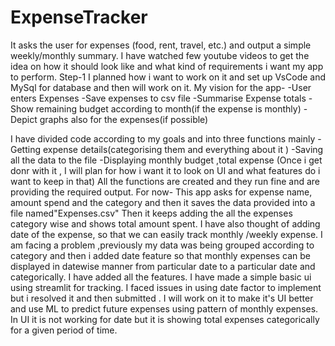 # ExpenseTracker
It asks the user for expenses (food, rent, travel, etc.) and output a simple weekly/monthly  summary.
I have watched few youtube videos to get the idea on how it should look like and what kind of requirements i want my app to perform.
Step-1 I planned how i want to work on it and set up VsCode and MySql for database and then will work on it.
My vision for the app-
-User enters Expenses
-Save expenses to csv file
-Summarise Expense totals
-Show remaining budget according to month(if the expense is monthly)
-Depict graphs also for the expenses(if possible)

I have divided code according to my goals and into three functions mainly
-Getting expense details(categorising them and everything about it )
-Saving all the data to the file
-Displaying monthly budget ,total expense 
(Once i get donr with it , I will plan for how i want it to look on UI and what features do i want to keep in that)
All the functions are created and they run fine and are providing the required output.
For now- This app asks for expense name, amount spend and the category and then it saves the data provided into a file named"Expenses.csv" Then it keeps adding the all the expenses category wise and shows total amount spent.
I have also thought of adding date of the expense, so that we can easily track monthly /weekly expense.
I am facing a problem ,previously my data was being grouped according to category and then i added date feature so that monthly expenses can be displayed in datewise manner from particular date to a particular date and categorically. 
I have added all the features.
I have made a simple basic ui using streamlit for tracking.
I faced issues in using date factor to implement but i resolved it and then submitted .
I will work on it to make it's UI better and use ML to predict future expenses using pattern of monthly expenses.
In UI it is not working for date but it is showing total expenses categorically for a given period of time.





